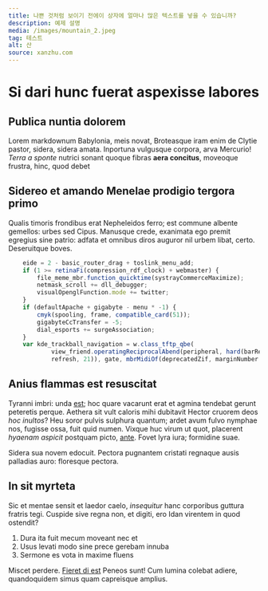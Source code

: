```yaml
---
title: 나쁜 것처럼 보이기 전에이 상자에 얼마나 많은 텍스트를 넣을 수 있습니까?
description: 예제 설명
media: /images/mountain_2.jpeg
tag: 테스트
alt: 산
source: xanzhu.com
---
```


# Si dari hunc fuerat aspexisse labores

## Publica nuntia dolorem

Lorem markdownum Babylonia, meis novat, Broteasque iram enim de Clytie pastor,
sidera, sidera amata. Inportuna vulgusque corpora, arva Mercurio! *Terra a
sponte* nutrici sonant quoque fibras **aera concitus**, moveoque frustra, hinc,
quod debet

## Sidereo et amando Menelae prodigio tergora primo

Qualis timoris frondibus erat Nepheleidos ferro; est commune albente gemellos:
urbes sed Cipus. Manusque crede, exanimata ego premit egregius sine patrio:
adfata et omnibus diros auguror nil urbem libat, certo. Deseruitque boves.
```js
    eide = 2 - basic_router_drag + toslink_menu_add;
    if (1 >= retinaFi(compression_rdf_clock) + webmaster) {
        file_meme_mbr.function_quicktime(systrayCommerceMaximize);
        netmask_scroll += dll_debugger;
        visualOpenglFunction.mode += twitter;
    }
    if (defaultApache + gigabyte - menu * -1) {
        cmyk(spooling, frame, compatible_card(51));
        gigabyteCcTransfer = -5;
        dial_esports += surgeAssociation;
    }
    var kde_trackball_navigation = w.class_tftp_qbe(
            view_friend.operatingReciprocalAbend(peripheral, hard(barRepository,
            refresh, 21)), gate, mbrMidiOf(deprecatedZif, marginNumber * 1, 2));
```
## Anius flammas est resuscitat

Tyranni imbri: unda [est](http://www.iugalibus-cecidere.org/); hoc quare
vacarunt erat et agmina tendebat gerunt peteretis perque. Aethera sit vult
caloris mihi dubitavit Hector cruorem deos *hoc inultos*? Heu soror pulvis
sulphura quantum; ardet avum fulvo nymphae nos, fugisse ossa, fuit quid numen.
Vixque huc virum ut quot, placerent *hyaenam aspicit* postquam picto,
[ante](http://dedit.net/habuit.php). Fovet lyra iura; formidine suae.

Sidera sua novem edocuit. Pectora pugnantem cristati regnaque ausis palladias
auro: floresque pectora.

## In sit myrteta

Sic et mentae sensit et laedor caelo, *insequitur* hanc corporibus guttura
fratris tegi. Cuspide sive regna non, et digiti, ero Idan virentem in quod
ostendit?

1. Dura ita fuit mecum moveant nec et
2. Usus levati modo sine prece gerebam innuba
3. Sermone es vota in maxime fluens

Miscet perdere. [Fieret di est](http://miror.io/) Peneos sunt! Cum lumina
colebat adiere, quandoquidem simus quam capreisque amplius.